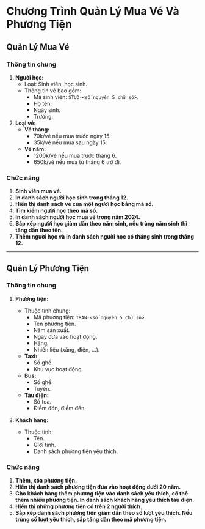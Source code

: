 # Chương Trình Quản Lý Mua Vé Và Phương Tiện

## Quản Lý Mua Vé

### Thông tin chung
1. **Người học:**
   - Loại: Sinh viên, học sinh.
   - Thông tin vé bao gồm:
     - Mã sinh viên: `STUD-<số nguyên 5 chữ số>`.
     - Họ tên.
     - Ngày sinh.
     - Trường.
2. **Loại vé:**
   - **Vé tháng:**
     - 70k/vé nếu mua trước ngày 15.
     - 35k/vé nếu mua sau ngày 15.
   - **Vé năm:**
     - 1200k/vé nếu mua trước tháng 6.
     - 650k/vé nếu mua từ tháng 6 trở đi.

### Chức năng
1. **Sinh viên mua vé.**
2. **In danh sách người học sinh trong tháng 12.**
3. **Hiển thị danh sách vé của một người học bằng mã số.**
4. **Tìm kiếm người học theo mã số.**
5. **In danh sách người học mua vé trong năm 2024.**
6. **Sắp xếp người học giảm dần theo năm sinh, nếu trùng năm sinh thì tăng dần theo tên.**
7. **Thêm người học và in danh sách người học có tháng sinh trong tháng 12.**

---

## Quản Lý Phương Tiện

### Thông tin chung
1. **Phương tiện:**
   - Thuộc tính chung:
     - Mã phương tiện: `TRAN-<số nguyên 5 chữ số>`.
     - Tên phương tiện.
     - Năm sản xuất.
     - Ngày đưa vào hoạt động.
     - Hãng.
     - Nhiên liệu (xăng, điện, ...).
   - **Taxi:**
     - Số ghế.
     - Khu vực hoạt động.
   - **Bus:**
     - Số ghế.
     - Tuyến.
   - **Tàu điện:**
     - Số toa.
     - Điểm đón, điểm đến.

2. **Khách hàng:**
   - Thuộc tính:
     - Tên.
     - Giới tính.
     - Danh sách phương tiện yêu thích.

### Chức năng
1. **Thêm, xóa phương tiện.**
2. **Hiển thị danh sách phương tiện đưa vào hoạt động dưới 20 năm.**
3. **Cho khách hàng thêm phương tiện vào danh sách yêu thích, có thể thêm nhiều phương tiện. In danh sách khách hàng yêu thích tàu điện.**
4. **Hiển thị những phương tiện có trên 2 người thích.**
5. **Sắp xếp danh sách phương tiện giảm dần theo số lượt yêu thích. Nếu trùng số lượt yêu thích, sắp tăng dần theo mã phương tiện.**


